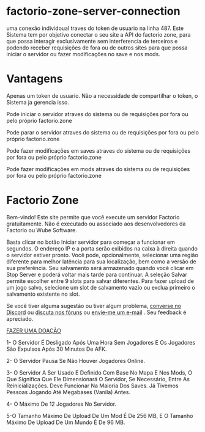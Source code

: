 # factorio-zone-server-connection
uma conexão individoual traves do token de usuario na linha 487. 
Este Sistema tem por objetivo conectar o seu site a API do factorio zone, para que possa interagir exclusivamente sem interferencia de terceiros e podendo receber requisições de fora ou de outros sites para que possa iniciar o servidor ou fazer modificações no save e nos mods. 

# Vantagens 
Apenas um token de usuario.
Não a necessidade de compartilhar o token, o Sistema ja gerencia isso.

Pode iniciar o servidor atraves do sistema ou de requisições por fora ou pelo próprio factorio.zone

Pode parar o servidor atraves do sistema ou de requisições por fora ou pelo próprio factorio.zone

Pode fazer modificações em saves atraves do sistema ou de requisições por fora ou pelo próprio factorio.zone

Pode fazer modificações em mods atraves do sistema ou de requisições por fora ou pelo próprio factorio.zone


# Factorio Zone
Bem-vindo! Este site permite que você execute um servidor Factorio gratuitamente. Não é executado ou associado aos desenvolvedores da Factorio ou Wube Software.

Basta clicar no botão Iniciar servidor para começar a funcionar em segundos. O endereço IP e a porta serão exibidos na caixa à direita quando o servidor estiver pronto. Você pode, opcionalmente, selecionar uma região diferente para melhor latência para sua localização, bem como a versão de sua preferência. Seu salvamento será armazenado quando você clicar em Stop Server e poderá voltar mais tarde para continuar. A seleção Salvar permite escolher entre 9 slots para salvar diferentes. Para fazer upload de um jogo salvo, selecione um slot de salvamento vazio ou exclua primeiro o salvamento existente no slot.

Se você tiver alguma sugestão ou tiver algum problema, [converse no Discord](https://discord.gg/Pg3KgZq) ou [discuta nos fóruns](https://forums.factorio.com/viewtopic.php?f=133&t=48014) ou [envie-me um e-mail](admin@factorio.zone) . Seu feedback é apreciado.

[FAZER UMA DOAÇÃO](https://www.paypal.com/donate?token=NbWH_uDRcVV_yDTXI0mkgIDkvb6jjIs_lYNqnAZF1ZwRKBhHq_cspjDFzuKDRrOV4ErOT3KVLTFbwRkq)

1- O Servidor É Desligado Após Uma Hora Sem Jogadores E Os Jogadores São Expulsos Após 30 Minutos De AFK.

2- O Servidor Pausa Se Não Houver Jogadores Online.

3- O Servidor A Ser Usado E Definido Com Base No Mapa E Nos Mods, O Que Significa Que Ele Dimensionará O Servidor, Se Necessário, Entre As Reinicializações. Deve Funcionar Na Maioria Dos Saves. Já Tivemos Pessoas Jogando Até Megabases (Vanila) Antes.

4- O Máximo De 12 Jogadores No Servidor.

5-O Tamanho Máximo De Upload De Um Mod É De 256 MB, E O Tamanho Máximo De Upload De Um Mundo É De 96 MB.
